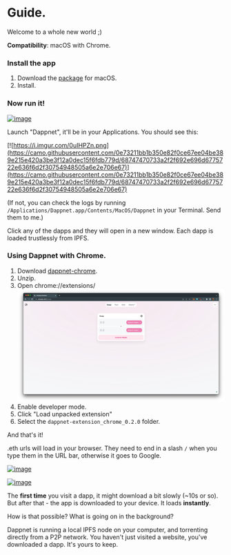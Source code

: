 # Guide.

Welcome to a whole new world ;)

**Compatibility**: macOS with Chrome.

### Install the app

1. Download the [package](https://github.com/liamzebedee/test1717/releases/download/v1.5.0/Dappnet-1.5.0.pkg) for macOS.
2. Install.

### Now run it!

[![image](https://user-images.githubusercontent.com/584141/190632676-505da23b-138c-47cd-8316-ab4ff4638106.png)](https://user-images.githubusercontent.com/584141/190632676-505da23b-138c-47cd-8316-ab4ff4638106.png)

Launch "Dappnet", it'll be in your Applications. You should see this:

[![https://i.imgur.com/0uIHPZn.png](https://camo.githubusercontent.com/0e73211bb1b350e82f0ce67ee04be389e215e420a3be3f12a0dec15f6fdb779d/68747470733a2f2f692e696d6775722e636f6d2f30754948505a6e2e706e67)](https://camo.githubusercontent.com/0e73211bb1b350e82f0ce67ee04be389e215e420a3be3f12a0dec15f6fdb779d/68747470733a2f2f692e696d6775722e636f6d2f30754948505a6e2e706e67)

(If not, you can check the logs by running `/Applications/Dappnet.app/Contents/MacOS/Dappnet` in your Terminal. Send them to me.)

Click any of the dapps and they will open in a new window. Each dapp is loaded trustlessly from IPFS.



### Using Dappnet with Chrome.

1. Download [dappnet-chrome](https://github.com/gliss-co/undisclosed/releases/download/extension-chrome-1.5/dappnet-extension\_chrome\_0.2.0.zip).
2. Unzip.
3. Open chrome://extensions/\
   ![](<../.gitbook/assets/Screen Shot 2022-09-16 at 9.57.25 pm.png>)
4. Enable developer mode.
5. Click "Load unpacked extension"
6. Select the `dappnet-extension_chrome_0.2.0` folder.

And that's it!

.eth urls will load in your browser. They need to end in a slash `/` when you type them in the URL bar, otherwise it goes to Google.

[![image](https://user-images.githubusercontent.com/584141/190633788-3036d5a4-8c33-4c38-adb9-8c9e5c70c760.png)](https://user-images.githubusercontent.com/584141/190633788-3036d5a4-8c33-4c38-adb9-8c9e5c70c760.png)

[![image](https://user-images.githubusercontent.com/584141/190633252-98c76b5c-0688-4887-a563-c0d8836712ed.png)](https://user-images.githubusercontent.com/584141/190633252-98c76b5c-0688-4887-a563-c0d8836712ed.png)

The **first time** you visit a dapp, it might download a bit slowly (\~10s or so). But after that - the app is downloaded to your device. It loads **instantly**.

How is that possible? What is going on in the background?

Dappnet is running a local IPFS node on your computer, and torrenting directly from a P2P network. You haven't just visited a website, you've downloaded a dapp. It's yours to keep.

